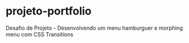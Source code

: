 # projeto-portfolio
Desafio de Projeto - Desenvolvendo um menu hamburguer e morphing menu com CSS Transitions
